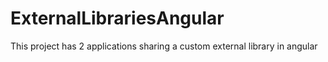 # ExternalLibrariesAngular

This project has 2 applications sharing a custom external library in angular
